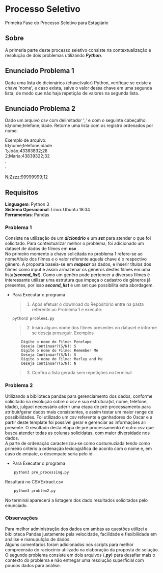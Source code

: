 # Processo Seletivo
Primeira Fase do Processo Seletivo para Estagiário

## Sobre 
A primeria parte deste processo seletivo consiste na contextualização e resolução de dois problemas utilizando ***Python***. 

## Enunciado Problema 1
Dada uma lista de dicionários (chave/valor) Python, verifique se existe a chave 'nome', e caso exista, salve o valor dessa chave em uma segunda lista, de modo que não haja repetição de valores na segunda lista.

## Enunciado Problema 2
Dado um arquivo csv com delimitador ';' e com o seguinte cabeçalho: id;nome;telefone;idade. 
Retorne uma lista com os registro ordenados por nome.

Exemplo de arquivo:<br>
Id;nome;telefone;idade <br>
1;João;43383832;28 <br>
2;Maria;43839322;32 <br>
. <br>
. <br>
. <br>
N;Zzzz;99999999;12 <br>


## Requisitos
**Linguagem**: Python 3<br>
**Sistema Operacional**: Linux Ubuntu 18.04<br> 
**Ferramentas**: Pandas


### Problema 1
Consiste na utilização de um ***dicionário*** e um ***set*** para atender o que foi solicitado. Para contextualizar melhor o problema, foi adicionado um dataset de dados de filmes em **csv**. <br>No primeiro momento a chave solicitada no problema 1 refere-se ao nome/título dos filmes e o valor referente aquela chave é o respectivo gênero. A proposta baseia-se em ***mapear*** os dados, e inserir títulos dos filmes como input e assim armazenar os gêneros destes filmes em uma lista(***second_list***). Como um genêro pode pertencer a diversos filmes é interessante utilizar uma estrutura que impeça o cadastro de gêneros já presentes, por isso ***second_list*** é um set que possibilita esta abordagem. 

* Para Executar o programa 

    > 1. Após efetuar o download do Repositório entre na pasta referente ao Problema 1 e execute:
    ```pyton3
    python3 problem1.py
    ```

    
    > 2. Insira alguns nome dos filmes presentes no dataset e informe se deseja proseguir. Exemplos
    ```
        Digite o nome do Filme: Penelope
        Deseja Continuar?(S/N): S
        Digite o nome do Filme: Remember Me
        Deseja Continuar?(S/N): S
        Digite o nome do Filme: Marley and Me
        Deseja Continuar?(S/N): N
    ```

    > 3. Confira a lista gerada sem repetições no terminal

### Problema 2
Utilizando a biblioteca pandas para gerenciamento dos dados, conforme solicitado na resolução sobre o csv e sua estrutura(id, nome, telefone, idade), julguei necessário aderir uma etapa de pré-processamento para atribuir/gerar dados mais consistentes, e assim testar um maior range de possibilidades. Foi utilizado um csv referente a ganhadores do Oscar e a partir deste template foi possível gerar e gerenciar as informações ali presente. O resultado desta etapa de pré processamento é outro csv que busca atender todas as colunas solicidatas, com maior diversidade nos dados.<br>
A parte de ordenação caracterizou-se como costumuziada tendo como primeiro critério a ordenação lexicográfica de acordo com o nome e, em caso de empate, o desempate seria pelo id.

* Para Executar o programa

```python
    python3 pre_processing.py
```
Resultará no CSVExtract.csv

```python
    python3 problem2.py
```
No terminal aparecerá a listagem dos dado resultados solicitados pelo enunciado.

### Observações
Para melhor administração dos dados em ambas as questões utilizei a biblioteca Pandas justamente pela velocidade, facilidade e flexibilidade em análise e manupulção de dados.<br>
Alguns comentários foram adicionados nos scripts para melhor compreensão do raciocínio utilizado na elaboração da proposta de solução. O segundo problema consiste em dois arquivos (***.py***) para desafiar mais o contexto do problema e não entregar uma resolução superficial com poucos dados para análise.


